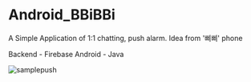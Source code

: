 # Android_BBiBBi
A Simple Application of 1:1 chatting, push alarm. Idea from '삐삐' phone

Backend - Firebase
Android - Java

![samplepush](https://user-images.githubusercontent.com/46064193/122313027-6d1ecb00-cf50-11eb-9f42-701d82e6674b.jpg)

